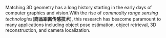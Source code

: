 Matching 3D geometry has a long history starting in the early days of computer graphics and vision.With the rise of *commodity range sensing technologies*(**商品距离传感技术**), this research has beacome paramount to many applications including object pose estimation, object retrieval, 3D reconstruction, and camera localization.
